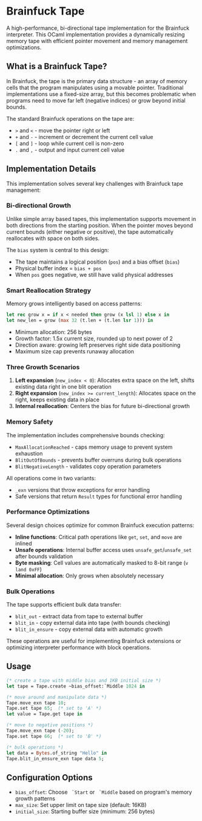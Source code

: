 # Brainfuck Tape

A high-performance, bi-directional tape implementation for the Brainfuck interpreter. This OCaml implementation provides a dynamically resizing memory tape with efficient pointer movement and memory management optimizations.

## What is a Brainfuck Tape?

In Brainfuck, the tape is the primary data structure - an array of memory cells that the program manipulates using a movable pointer. Traditional implementations use a fixed-size array, but this becomes problematic when programs need to move far left (negative indices) or grow beyond initial bounds.

The standard Brainfuck operations on the tape are:
- `>` and `<` - move the pointer right or left
- `+` and `-` - increment or decrement the current cell value
- `[` and `]` - loop while current cell is non-zero
- `.` and `,` - output and input current cell value

## Implementation Details

This implementation solves several key challenges with Brainfuck tape management:

### Bi-directional Growth

Unlike simple array based tapes, this implementation supports movement in both directions from the starting position. When the pointer moves beyond current bounds (either negative or positive), the tape automatically reallocates with space on both sides.

The `bias` system is central to this design:
- The tape maintains a logical position (`pos`) and a bias offset (`bias`)
- Physical buffer index = `bias + pos`
- When `pos` goes negative, we still have valid physical addresses

### Smart Reallocation Strategy

Memory grows intelligently based on access patterns:

```ocaml
let rec grow x = if x < needed then grow (x lsl 1) else x in
let new_len = grow (max 32 (t.len + (t.len lsr 1))) in
```

- Minimum allocation: 256 bytes
- Growth factor: 1.5x current size, rounded up to next power of 2
- Direction aware: growing left preserves right side data positioning
- Maximum size cap prevents runaway allocation

### Three Growth Scenarios

1. **Left expansion** (`new_index < 0`): Allocates extra space on the left, shifts existing data right in one blit operation
2. **Right expansion** (`new_index >= current_length`): Allocates space on the right, keeps existing data in place  
3. **Internal reallocation**: Centers the bias for future bi-directional growth

### Memory Safety

The implementation includes comprehensive bounds checking:
- `MaxAllocationReached` - caps memory usage to prevent system exhaustion
- `BlitOutOfBounds` - prevents buffer overruns during bulk operations
- `BlitNegativeLength` - validates copy operation parameters

All operations come in two variants:
- `_exn` versions that throw exceptions for error handling
- Safe versions that return `Result` types for functional error handling

### Performance Optimizations

Several design choices optimize for common Brainfuck execution patterns:

- **Inline functions**: Critical path operations like `get`, `set`, and `move` are inlined
- **Unsafe operations**: Internal buffer access uses `unsafe_get`/`unsafe_set` after bounds validation
- **Byte masking**: Cell values are automatically masked to 8-bit range (`v land 0xFF`)
- **Minimal allocation**: Only grows when absolutely necessary

### Bulk Operations

The tape supports efficient bulk data transfer:
- `blit_out` - extract data from tape to external buffer
- `blit_in` - copy external data into tape (with bounds checking)
- `blit_in_ensure` - copy external data with automatic growth

These operations are useful for implementing Brainfuck extensions or optimizing interpreter performance with block operations.

## Usage

```ocaml
(* create a tape with middle bias and 1KB initial size *)
let tape = Tape.create ~bias_offset:`Middle 1024 in

(* move around and manipulate data *)
Tape.move_exn tape 10;
Tape.set tape 65;  (* set to 'A' *)
let value = Tape.get tape in

(* move to negative positions *)
Tape.move_exn tape (-20);
Tape.set tape 66;  (* set to 'B' *)

(* bulk operations *)
let data = Bytes.of_string "Hello" in
Tape.blit_in_ensure_exn tape data 5;
```

## Configuration Options

- `bias_offset`: Choose `` `Start`` or `` `Middle`` based on program's memory growth patterns
- `max_size`: Set upper limit on tape size (default: 16KB)
- `initial_size`: Starting buffer size (minimum: 256 bytes)
